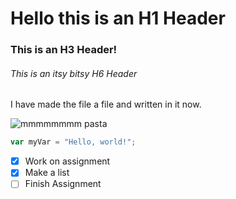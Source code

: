# Hello this is an H1 Header
### This is an H3 Header!
###### This is an itsy bitsy H6 Header
I have made the file a file and written in it now.

![mmmmmmmm pasta](https://www.recipetineats.com/tachyon/2017/03/One-Pot-Chicken-Alfredo-2.jpg)

``` javascript
var myVar = "Hello, world!";
```

- [x] Work on assignment
- [x] Make a list
- [ ] Finish Assignment
